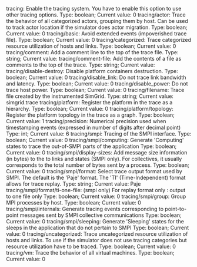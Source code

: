    tracing: Enable the tracing system. You have to enable this option to use other tracing options.
       Type: boolean; Current value: 0
   tracing/actor: Trace the behavior of all categorized actors, grouping them by host. Can be used to track actor location if the simulator does actor migration.
       Type: boolean; Current value: 0
   tracing/basic: Avoid extended events (impoverished trace file).
       Type: boolean; Current value: 0
   tracing/categorized: Trace categorized resource utilization of hosts and links.
       Type: boolean; Current value: 0
   tracing/comment: Add a comment line to the top of the trace file.
       Type: string; Current value: 
   tracing/comment-file: Add the contents of a file as comments to the top of the trace.
       Type: string; Current value: 
   tracing/disable-destroy: Disable platform containers destruction.
       Type: boolean; Current value: 0
   tracing/disable_link: Do not trace link bandwidth and latency.
       Type: boolean; Current value: 0
   tracing/disable_power: Do not trace host power.
       Type: boolean; Current value: 0
   tracing/filename: Trace file created by the instrumented SimGrid.
       Type: string; Current value: simgrid.trace
   tracing/platform: Register the platform in the trace as a hierarchy.
       Type: boolean; Current value: 0
   tracing/platform/topology: Register the platform topology in the trace as a graph.
       Type: boolean; Current value: 1
   tracing/precision: Numerical precision used when timestamping events (expressed in number of digits after decimal point)
       Type: int; Current value: 6
   tracing/smpi: Tracing of the SMPI interface.
       Type: boolean; Current value: 0
   tracing/smpi/computing: Generate 'Computing' states to trace the out-of-SMPI parts of the application
       Type: boolean; Current value: 0
   tracing/smpi/display-sizes: Add message size information (in bytes) to the to links and states (SMPI only). For collectives, it usually corresponds to the total number of bytes sent by a process.
       Type: boolean; Current value: 0
   tracing/smpi/format: Select trace output format used by SMPI. The default is the 'Paje' format. The 'TI' (Time-Independent) format allows for trace replay.
       Type: string; Current value: Paje
   tracing/smpi/format/ti-one-file: (smpi only) For replay format only : output to one file only
       Type: boolean; Current value: 0
   tracing/smpi/group: Group MPI processes by host.
       Type: boolean; Current value: 0
   tracing/smpi/internals: Generate tracing events corresponding to point-to-point messages sent by SMPI collective communications
       Type: boolean; Current value: 0
   tracing/smpi/sleeping: Generate 'Sleeping' states for the sleeps in the application that do not pertain to SMPI
       Type: boolean; Current value: 0
   tracing/uncategorized: Trace uncategorized resource utilization of hosts and links. To use if the simulator does not use tracing categories but resource utilization have to be traced.
       Type: boolean; Current value: 0
   tracing/vm: Trace the behavior of all virtual machines.
       Type: boolean; Current value: 0